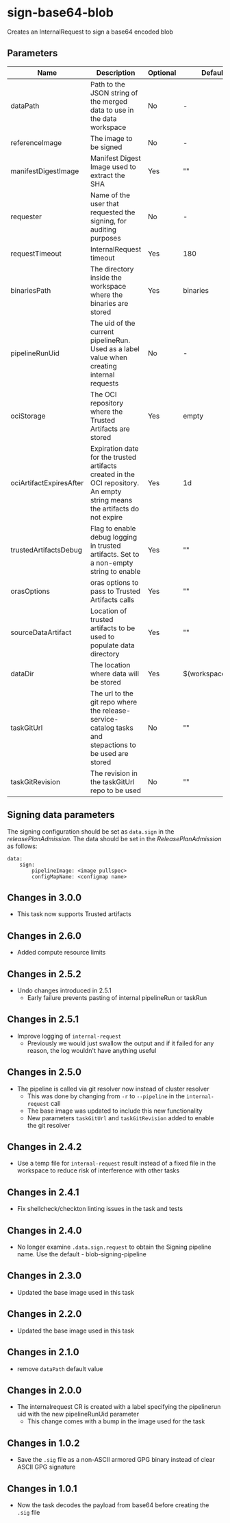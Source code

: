 # sign-base64-blob

Creates an InternalRequest to sign a base64 encoded blob

## Parameters

| Name                    | Description                                                                                                                | Optional  | Default value           |
|-------------------------|----------------------------------------------------------------------------------------------------------------------------|-----------|-------------------------|
| dataPath                | Path to the JSON string of the merged data to use in the data workspace                                                    | No        | -                       |
| referenceImage          | The image to be signed                                                                                                     | No        | -                       |
| manifestDigestImage     | Manifest Digest Image used to extract the SHA                                                                              | Yes       | ""                      |
| requester               | Name of the user that requested the signing, for auditing purposes                                                         | No        | -                       |
| requestTimeout          | InternalRequest timeout                                                                                                    | Yes       | 180                     |
| binariesPath            | The directory inside the workspace where the binaries are stored                                                           | Yes       | binaries                |
| pipelineRunUid          | The uid of the current pipelineRun. Used as a label value when creating internal requests                                  | No        | -                       |
| ociStorage              | The OCI repository where the Trusted Artifacts are stored                                                                  | Yes       | empty                   |
| ociArtifactExpiresAfter | Expiration date for the trusted artifacts created in the OCI repository. An empty string means the artifacts do not expire | Yes       | 1d                      |
| trustedArtifactsDebug   | Flag to enable debug logging in trusted artifacts. Set to a non-empty string to enable                                     | Yes       | ""                      |
| orasOptions             | oras options to pass to Trusted Artifacts calls                                                                            | Yes       | ""                      |
| sourceDataArtifact      | Location of trusted artifacts to be used to populate data directory                                                        | Yes       | ""                      |
| dataDir                 | The location where data will be stored                                                                                     | Yes       | $(workspaces.data.path) |
| taskGitUrl              | The url to the git repo where the release-service-catalog tasks and stepactions to be used are stored                      | No        | ""                      |
| taskGitRevision         | The revision in the taskGitUrl repo to be used                                                                             | No        | ""                      |

## Signing data parameters

 The signing configuration should be set as `data.sign` in the _releasePlanAdmission_. The data should be set in the _ReleasePlanAdmission_ as follows:

```
data:
    sign:
        pipelineImage: <image pullspec>
        configMapName: <configmap name>
```

## Changes in 3.0.0
* This task now supports Trusted artifacts

## Changes in 2.6.0
* Added compute resource limits

## Changes in 2.5.2
* Undo changes introduced in 2.5.1
  * Early failure prevents pasting of internal pipelineRun or taskRun

## Changes in 2.5.1
* Improve logging of `internal-request`
  * Previously we would just swallow the output and if it failed for any reason, the log wouldn't have anything useful

## Changes in 2.5.0
* The pipeline is called via git resolver now instead of cluster resolver
  * This was done by changing from `-r` to `--pipeline` in the `internal-request` call
  * The base image was updated to include this new functionality
  * New parameters `taskGitUrl` and `taskGitRevision` added to enable the git resolver

## Changes in 2.4.2
* Use a temp file for `internal-request` result instead of a fixed file in the workspace to reduce risk
  of interference with other tasks

## Changes in 2.4.1
* Fix shellcheck/checkton linting issues in the task and tests

## Changes in 2.4.0
* No longer examine `.data.sign.request` to obtain the Signing pipeline name. Use the default - blob-signing-pipeline

## Changes in 2.3.0
* Updated the base image used in this task

## Changes in 2.2.0
* Updated the base image used in this task

## Changes in 2.1.0
* remove `dataPath` default value

## Changes in 2.0.0
* The internalrequest CR is created with a label specifying the pipelinerun uid with the new pipelineRunUid parameter
  - This change comes with a bump in the image used for the task

## Changes in 1.0.2
* Save the `.sig` file as a non-ASCII armored GPG binary instead of clear ASCII GPG signature

## Changes in 1.0.1
* Now the task decodes the payload from base64 before creating the `.sig` file
